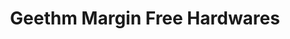 ---
title: "Geethm Margin Free Hardwares"
url: /kilimanoor/geethm-margin-free-hardwares/
shop: Eisenwaren
---